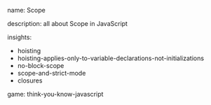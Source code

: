 name: Scope

description: all about Scope in JavaScript

insights:

- hoisting
- hoisting-applies-only-to-variable-declarations-not-initializations
- no-block-scope
- scope-and-strict-mode
- closures

game: think-you-know-javascript

